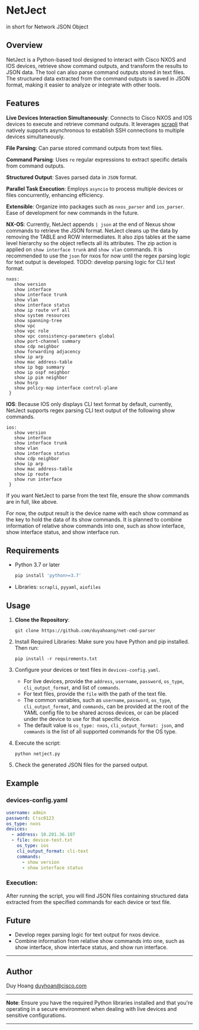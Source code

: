 # NetJect 
in short for Network JSON Object

## Overview

NetJect is a Python-based tool designed to interact with Cisco NXOS and IOS devices, retrieve show command outputs, and transform the results to JSON data. The tool can also parse command outputs stored in text files. The structured data extracted from the command outputs is saved in JSON format, making it easier to analyze or integrate with other tools.

## Features

**Live Devices Interaction Simultaneously**: Connects to Cisco NXOS and IOS devices to execute and retrieve command outputs. It leverages [scrapli](https://carlmontanari.github.io/scrapli/) that natively supports asynchronous to establish SSH connections to multiple devices simultaneously.

**File Parsing**: Can parse stored command outputs from text files.

**Command Parsing**: Uses `re` regular expressions to extract specific details from command outputs.

**Structured Output**: Saves parsed data in `JSON` format.

**Parallel Task Execution**: Employs `asyncio` to process multiple devices or files concurrently, enhancing efficiency.

**Extensible**: Organize into packages such as `nxos_parser` and `ios_parser`. Ease of development for new commands in the future.

**NX-OS**: Currently, NetJect appends `| json` at the end of Nexus show commands to retrieve the JSON format. NetJect cleans up the data by removing the TABLE and ROW intermediates. It also zips tables at the same level hierarchy so the object reflects all its attributes. The zip action is applied on `show interface trunk` and `show vlan` commands. It is recommended to use the `json` for nxos for now until the regex parsing logic for text output is developed.
TODO: develop parsing logic for CLI text format.
   ```
   nxos:
      show version
      show interface
      show interface trunk
      show vlan
      show interface status
      show ip route vrf all
      show system resources
      show spanning-tree
      show vpc
      show vpc role
      show vpc consistency-parameters global
      show port-channel summary
      show cdp neighbor
      show forwarding adjacency
      show ip arp
      show mac address-table
      show ip bgp summary
      show ip ospf neighbor
      show ip pim neighbor
      show hsrp
      show policy-map interface control-plane
    }
   ```

**IOS**: Because IOS only displays CLI text format by default, currently, NetJect supports regex parsing CLI text output of the following show commands.
   ```
   ios:
      show version
      show interface
      show interface trunk
      show vlan
      show interface status
      show cdp neighbor
      show ip arp
      show mac address-table
      show ip route
      show run interface
    }
   ```
   If you want NetJect to parse from the text file, ensure the show commands are in full, like above.


For now, the output result is the device name with each show command as the key to hold the data of its show commands. It is planned to combine information of relative show commands into one, such as show interface, show interface status, and show interface run.

   
## Requirements

- Python 3.7 or later
  ```bash
  pip install 'python>=3.7'
  ```
- Libraries: `scrapli`, `pyyaml`, `aiofiles`

## Usage

1. **Clone the Repository**:
   ```
   git clone https://github.com/duyahoang/net-cmd-parser
   ```
2. Install Required Libraries:
   Make sure you have Python and pip installed. Then run:
   ```
   pip install -r requirements.txt
   ```
3. Configure your devices or text files in `devices-config.yaml`.
   - For live devices, provide the `address`, `username`, `password`, `os_type`, `cli_output_format`, and list of `commands`.
   - For text files, provide the `file` with the path of the text file.
   - The common variables, such as `username`, `password`, `os_type`, `cli_output_format`, and `commands`, can be provided at the root of the YAML config file to be shared across devices, or can be placed under the device to use for that specific device.
   - The default value is `os_type: nxos`, `cli_output_format: json`, and `commands` is the list of all supported commands for the OS type.
  
2. Execute the script:
   
   ```
   python netject.py
   ```

3. Check the generated JSON files for the parsed output.

## Example

### devices-config.yaml

```yaml
username: admin
password: C!sc0123
os_type: nxos
devices:
  - address: 10.201.36.107
  - file: device-test.txt
    os_type: ios
    cli_output_format: cli-text
    commands:
      - show version
      - show interface status
```

### Execution:

After running the script, you will find JSON files containing structured data extracted from the specified commands for each device or text file.

## Future

- Develop regex parsing logic for text output for nxos device.
- Combine information from relative show commands into one, such as show interface, show interface status, and show run interface.

---
## Author
Duy Hoang
duyhoan@cisco.com

---

**Note**: Ensure you have the required Python libraries installed and that you're operating in a secure environment when dealing with live devices and sensitive configurations.

--- 
